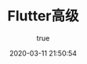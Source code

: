 ---
pageComponent:
  name: Catalogue
  data:
    path: 120304.Flutter高级
    imgUrl: /img/01.png
    description: k8S
title: Flutter高级
date: 2020-03-11 21:50:54
permalink: /flutter/height/
sidebar: false
article: false
comment: false
editLink: false
author:
  name: xiaoliuxuesheng
  link: https://github.com/xiaoliuxuesheng
---